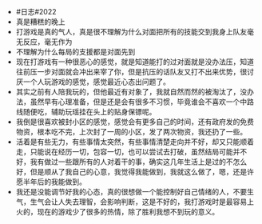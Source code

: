 - #日志#2022
- 真是糟糕的晚上
- 打游戏是真的气人，真是很不理解为什么对面把所有的技能交到我身上队友毫无反应，毫无作为
- 不理解为什么每局的支援都是对面先到
- 现在打游戏有一种很恶心的感觉，就是知道能打的过对面就是没办法压，知道往前压一步对面就会冲出来宰了你，但是抗压的话队友又打不出来优势，很讨厌一个人玩游戏的感觉，感觉最近心态出问题了。
- 其实之前有人陪我玩的，但他最近有对象了，我就自然而然的被淘汰了，没办法，虽然早有心理准备，但是还是会有很多不习惯，毕竟谁会不喜欢一个中路线随便吃，辅助玩瑶挂在头上的贴身保镖呢。
- 我倒是很喜欢被封小区的感觉，感觉会有更多自己的时间，还有政府发的免费物资，根本吃不完，上次封了一周的小区，发了两次物资，我还扔了一些。
- 活着是有些无力，有些事情太突然，有些事情清楚走向并不好，却又只能顺着走，只能说在经历一切，包容一切，也可以尝试去打破，虽然结局可能并不好，我有做过一些跟所有的人对着干的事，确实这几年生活上是过的不怎么好，但是顺从了我自己的心意，我觉得我能做到，我就这么做了，嗯，还是许愿半年后的我能做到。
- 我还是没能调节好我的心态，真的很想做一个能控制好自己情绪的人，不要生气，生气会让人失去理智，会影响判断，这是不好的，我打游戏时是最容易上火的，现在的游戏少了很多的热情，除了胜利我想不到玩的意义。